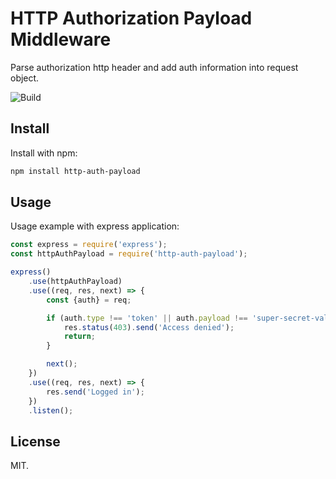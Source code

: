# HTTP Authorization Payload Middleware

Parse authorization http header and add auth information into request object.

![Build](https://img.shields.io/travis/rumkin/http-auth-payload.svg)

## Install

Install with npm:
```bash
npm install http-auth-payload
```

## Usage

Usage example with express application:

```javascript
const express = require('express');
const httpAuthPayload = require('http-auth-payload');

express()
    .use(httpAuthPayload)
    .use((req, res, next) => {
        const {auth} = req;

        if (auth.type !== 'token' || auth.payload !== 'super-secret-value') {
            res.status(403).send('Access denied');
            return;
        }

        next();
    })
    .use((req, res, next) => {
        res.send('Logged in');
    })
    .listen();
```

## License

MIT.
